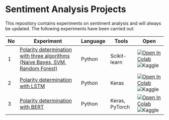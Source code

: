 # Sentiment Analysis Projects

This repository contains experiments on sentiment analysis and will always be updated. The following experiments have been carried out:

| **No** | **Experiment** | **Language** | **Tools** | **Open** |
| --- | --- | --- | --- | --- |
| 1   | [Polarity determination with three algorithms (Naive Bayes, SVM, Random Forest)](https://github.com/kangnurrohman/sentiment-analysis-projects/blob/4fb3312a44b0056b3f40708ae7f372f9edc431ab/src/polarity-determination-3-algorithm-nb-rf-svm.ipynb) | Python | Scikit-learn | <a href="https://colab.research.google.com/github/kangnurrohman/sentiment-analysis-projects/blob/main/src/polarity-determination-3-algorithm-nb-rf-svm.ipynb"><img data-canonical-src="https://colab.research.google.com/assets/colab-badge.svg" alt="Open In Colab" src="https://camo.githubusercontent.com/84f0493939e0c4de4e6dbe113251b4bfb5353e57134ffd9fcab6b8714514d4d1/68747470733a2f2f636f6c61622e72657365617263682e676f6f676c652e636f6d2f6173736574732f636f6c61622d62616467652e737667"></a> <a href="https://www.kaggle.com/code/kangnurrohman/polarity-determination-3-algorithm-nb-rf-svm?scriptVersionId=112064333"><img data-canonical-src="https://kaggle.com/static/images/open-in-kaggle.svg" src="https://camo.githubusercontent.com/a08ca511178e691ace596a95d334f73cf4ce06e83a5c4a5169b8bb68cac27bef/68747470733a2f2f6b6167676c652e636f6d2f7374617469632f696d616765732f6f70656e2d696e2d6b6167676c652e737667" title="Open in Kaggle" alt="Kaggle" align="left"></a> |
| 2   | [Polarity determination with LSTM](https://github.com/kangnurrohman/sentiment-analysis-projects/blob/4fb3312a44b0056b3f40708ae7f372f9edc431ab/src/polarity-determination-with-lstm.ipynb) | Python | Keras | <a href="https://colab.research.google.com/github/kangnurrohman/sentiment-analysis-projects/blob/main/src/polarity-determination-with-lstm.ipynb"><img data-canonical-src="https://colab.research.google.com/assets/colab-badge.svg" alt="Open In Colab" src="https://camo.githubusercontent.com/84f0493939e0c4de4e6dbe113251b4bfb5353e57134ffd9fcab6b8714514d4d1/68747470733a2f2f636f6c61622e72657365617263682e676f6f676c652e636f6d2f6173736574732f636f6c61622d62616467652e737667"></a> <a href="https://www.kaggle.com/code/kangnurrohman/polarity-determination-with-lstm?scriptVersionId=112064672"><img data-canonical-src="https://kaggle.com/static/images/open-in-kaggle.svg" src="https://camo.githubusercontent.com/a08ca511178e691ace596a95d334f73cf4ce06e83a5c4a5169b8bb68cac27bef/68747470733a2f2f6b6167676c652e636f6d2f7374617469632f696d616765732f6f70656e2d696e2d6b6167676c652e737667" title="Open in Kaggle" alt="Kaggle" align="left"></a> |
| 3   | [Polarity determination with BERT](https://github.com/kangnurrohman/sentiment-analysis-projects/blob/311dde9959d1972329e2f9cd1f675de672310043/src/polarity-determination-with-bert.ipynb) | Python | Keras, PyTorch | <a href="https://colab.research.google.com/github/kangnurrohman/sentiment-analysis-projects/blob/main/src/polarity-determination-with-bert.ipynb"><img data-canonical-src="https://colab.research.google.com/assets/colab-badge.svg" alt="Open In Colab" src="https://camo.githubusercontent.com/84f0493939e0c4de4e6dbe113251b4bfb5353e57134ffd9fcab6b8714514d4d1/68747470733a2f2f636f6c61622e72657365617263682e676f6f676c652e636f6d2f6173736574732f636f6c61622d62616467652e737667"></a> <a href="https://www.kaggle.com/code/kangnurrohman/polarity-determination-with-bert?scriptVersionId=112465598"><img data-canonical-src="https://kaggle.com/static/images/open-in-kaggle.svg" src="https://camo.githubusercontent.com/a08ca511178e691ace596a95d334f73cf4ce06e83a5c4a5169b8bb68cac27bef/68747470733a2f2f6b6167676c652e636f6d2f7374617469632f696d616765732f6f70656e2d696e2d6b6167676c652e737667" title="Open in Kaggle" alt="Kaggle" align="left"></a>    |
